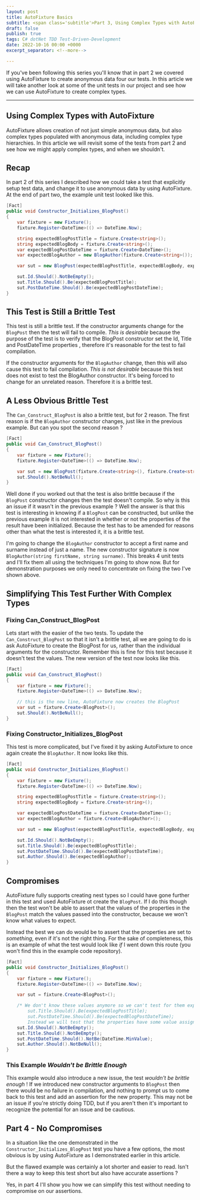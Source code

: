 ```yaml
---
layout: post
title: AutoFixture Basics
subtitle: <span class='subtitle'>Part 3, Using Complex Types with AutoFixture</span>
draft: false
publish: true
tags: C# dotNet TDD Test-Driven-Development
date: 2022-10-16 00:00 +0000
excerpt_separator: <!--more-->

---
```


If you've been following this series you'll know that in part 2 we covered using AutoFixture to create anonymous data four our tests. In this article we will take another look at some of the unit tests in our project and see how we can use AutoFixture to create complex types.

<!--more-->

---
## Using Complex Types with AutoFixture
AutoFixture allows creation of not just simple anonymous data, but also complex types populated with anonymous data, including complex type hierarchies. In this article we will revisit some of the tests from part 2 and see how we might apply complex types, and when we shouldn't.

## Recap

In part 2 of this series I described how we could take a test that explicitly setup test data, and change it to use anonymous data by using AutoFixture.
At the end of part two, the example unit test looked like this.

```c#
[Fact]
public void Constructor_Initializes_BlogPost()
{
    var fixture = new Fixture();
    fixture.Register<DateTime>(() => DateTime.Now);

    string expectedBlogPostTitle = fixture.Create<string>();
    string expectedBlogBody = fixture.Create<string>();
    var expectedBlogPostDateTime = fixture.Create<DateTime>();
    var expectedBlogAuthor = new BlogAuthor(fixture.Create<string>());

    var sut = new BlogPost(expectedBlogPostTitle, expectedBlogBody, expectedBlogAuthor, expectedBlogPostDateTime);

    sut.Id.Should().NotBeEmpty();
    sut.Title.Should().Be(expectedBlogPostTitle);
    sut.PostDateTime.Should().Be(expectedBlogPostDateTime);
}
```

## This Test is Still a Brittle Test
This test is still a brittle test. If the constructor arguments change for the `BlogPost` then the test will fail to compile. *This is desirable* because the purpose of the test is to verify that the BlogPost constructor set the Id, Title and PostDateTime properties , therefore it's reasonable for the test to fail compilation.

If the constructor arguments for the `BlogAuthor` change, then this will also cause this test to fail compilation.
*This is not desirable* because this test does not exist to test the BlogAuthor constructor. It's being forced to change for an unrelated reason.
Therefore it is a brittle test.

## A Less Obvious Brittle Test
The `Can_Construct_BlogPost` is also a brittle test, but for 2 reason. The first reason is if the `BlogAuthor` constructor changes, just like in the previous example. But can you spot the second reason ?
```c#
[Fact]
public void Can_Construct_BlogPost()
{
    var fixture = new Fixture();
    fixture.Register<DateTime>(() => DateTime.Now);

    var sut = new BlogPost(fixture.Create<string>(), fixture.Create<string>(), new BlogAuthor(fixture.Create<string>()), fixture.Create<DateTime>());
    sut.Should().NotBeNull();
}
```

Well done if you worked out that the test is also brittle because if the `BlogPost` constructor changes then the test doesn't compile.
So why is this an issue if it wasn't in the previous example ?
Well the answer is that this test is interesting in knowing if a `BlogPost` can be constructed, but unlike the previous example it is not interested in whether or not the properties of the result have been initialized. Because the test has to be amended for reasons other than what the test is interested it, it is a brittle test.

I'm going to change the `BlogAuthor` constructor to accept a first name and surname instead of just a name. The new constructor signature is now `BlogAuthor(string firstName, string surname)`.
This breaks 4 unit tests and I'll fix them all using the techniques I'm going to show now. But for demonstration purposes we only need to concentrate on fixing the two I've shown above. 

## Simplifying This Test Further With Complex Types
### Fixing Can_Construct_BlogPost
Lets start with the easier of the two tests. To update the `Can_Construct_BlogPost` so that it isn't a brittle test, all we are going to do is ask AutoFixture to create the BlogPost for us, rather than the individual arguments for the constructor.
Remember this is fine for this test because it doesn't test the values. The new version of the test now looks like this.

```c#
[Fact]
public void Can_Construct_BlogPost()
{
    var fixture = new Fixture();
    fixture.Register<DateTime>(() => DateTime.Now);

    // this is the new line, AutoFixture now creates the BlogPost
    var sut = fixture.Create<BlogPost>();
    sut.Should().NotBeNull();
}
```

### Fixing Constructor_Initializes_BlogPost
This test is more complicated, but I've fixed it by asking AutoFixture to once again create the `BlogAuthor`. It now looks like this.

```c#
[Fact]
public void Constructor_Initializes_BlogPost()
{
    var fixture = new Fixture();
    fixture.Register<DateTime>(() => DateTime.Now);

    string expectedBlogPostTitle = fixture.Create<string>();
    string expectedBlogBody = fixture.Create<string>();

    var expectedBlogPostDateTime = fixture.Create<DateTime>();
    var expectedBlogAuthor = fixture.Create<BlogAuthor>();

    var sut = new BlogPost(expectedBlogPostTitle, expectedBlogBody, expectedBlogAuthor, expectedBlogPostDateTime);

    sut.Id.Should().NotBeEmpty();
    sut.Title.Should().Be(expectedBlogPostTitle);
    sut.PostDateTime.Should().Be(expectedBlogPostDateTime);
    sut.Author.Should().Be(expectedBlogAuthor);
}
```

## Compromises

AutoFixture fully supports creating nest types so I could have gone further in this test and used AutoFixture ot create the `BlogPost`. If I do this though then the test won't be able to assert that the values of the properties in the `BlogPost` match the values passed into the constructor, because we won't know what values to expect. 

Instead the best we can do would be to assert that the properties are set to *something*, even if it's not the right thing.
For the sake of completeness, this is an example of what the test would look like *if* I went down this route (you won't find this in the example code repository).

```c#
[Fact]
public void Constructor_Initializes_BlogPost()
{
    var fixture = new Fixture();
    fixture.Register<DateTime>(() => DateTime.Now);

    var sut = fixture.Create<BlogPost>();

    /* We don't know these values anymore so we can't test for them explicitly.
        sut.Title.Should().Be(expectedBlogPostTitle);
        sut.PostDateTime.Should().Be(expectedBlogPostDateTime);
        Instead we will test that the properties have some value assigned to them */
    sut.Id.Should().NotBeEmpty();
    sut.Title.Should().NotBeEmpty();
    sut.PostDateTime.Should().NotBe(DateTime.MinValue);
    sut.Author.Should().NotBeNull();
}
```

###  This Example *Wouldn't be Brittle Enough*
This example would also introduce a new issue, the test *wouldn't be brittle enough* !
If we introduced new constructor arguments to `BlogPost` then there would be no failure in compilation, and nothing to prompt us to come back to this test and add an assertion for the new property.
This may not be an issue if you're strictly doing TDD, but if you aren't then it's important to recognize the potential for an issue and be cautious.

## Part 4 - No Compromises

In a situation like the one demonstrated in the `Constructor_Initializes_BlogPost` test you have a few options, the most obvious is by using AutoFixture as I demonstrated earlier in this article. 

But the flawed example was certainly a lot shorter and easier to read. Isn't there a way to keep this test short but also have accurate assertions ?

Yes, in part 4 I'll show you how we can simplify this test without needing to compromise on our assertions.
